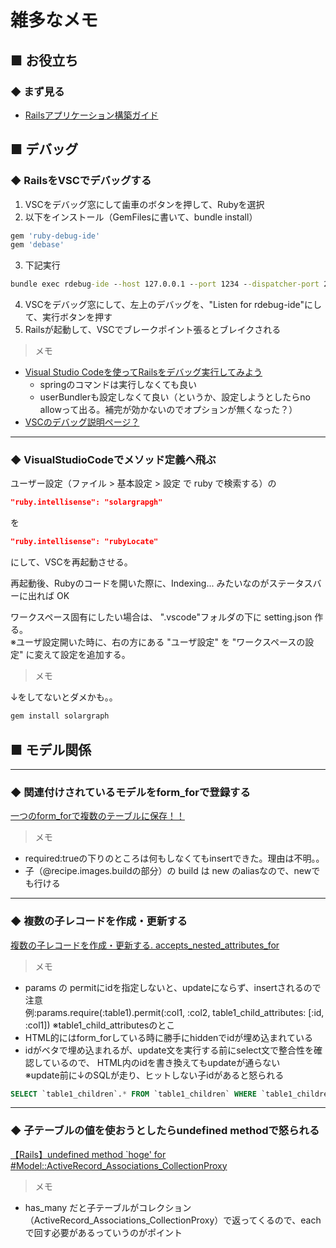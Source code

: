 # 雑多なメモ

## ■ お役立ち

### ◆ まず見る

* [Railsアプリケーション構築ガイド](https://rails.densan-labs.net/index.html)

## ■ デバッグ

### ◆ RailsをVSCでデバッグする

1. VSCをデバッグ窓にして歯車のボタンを押して、Rubyを選択
2. 以下をインストール（GemFilesに書いて、bundle install）

```ruby
gem 'ruby-debug-ide'
gem 'debase'
```

3. 下記実行

```cmd
bundle exec rdebug-ide --host 127.0.0.1 --port 1234 --dispatcher-port 26162 -- bin/rails s
```

4. VSCをデバッグ窓にして、左上のデバッグを、"Listen for rdebug-ide"にして、実行ボタンを押す
5. Railsが起動して、VSCでブレークポイント張るとブレイクされる

> メモ

* [Visual Studio Codeを使ってRailsをデバッグ実行してみよう](https://qiita.com/chimame/items/56e48ab3145312ff1786)
  * springのコマンドは実行しなくても良い
  * userBundlerも設定しなくて良い（というか、設定しようとしたらno allowって出る。補完が効かないのでオプションが無くなった？）
* [VSCのデバッグ説明ページ？](https://vscode-doc-jp.github.io/docs/userguide/debugging.html)

----

### ◆ VisualStudioCodeでメソッド定義へ飛ぶ

ユーザー設定（ファイル > 基本設定 > 設定 で ruby で検索する）の  

```json
"ruby.intellisense": "solargrapgh"  
```

を

```json
"ruby.intellisense": "rubyLocate"  
```

にして、VSCを再起動させる。  

再起動後、Rubyのコードを開いた際に、Indexing... みたいなのがステータスバーに出れば
OK  
  
ワークスペース固有にしたい場合は、 ".vscode"フォルダの下に setting.json 作る。  
※ユーザ設定開いた時に、右の方にある "ユーザ設定" を "ワークスペースの設定" に変えて設定を追加する。  

> メモ  

↓をしてないとダメかも。。

```ruby
gem install solargraph
```

## ■ モデル関係

----

### ◆ 関連付けされているモデルをform_forで登録する

[一つのform_forで複数のテーブルに保存！！](https://qiita.com/shinichiro81/items/4edb8af4a64991897d5a)

> メモ
* required:trueの下りのところは何もしなくてもinsertできた。理由は不明。。
* 子（@recipe.images.buildの部分）の build は new のaliasなので、newでも行ける

----

### ◆ 複数の子レコードを作成・更新する

[複数の子レコードを作成・更新する. accepts_nested_attributes_for](https://qiita.com/hmuronaka/items/818c421dc632e3efb7a6)

> メモ
* params の permitにidを指定しないと、updateにならず、insertされるので注意  
例:params.require(:table1).permit(:col1, :col2, table1_child_attributes: [:id, :col1]) ※table1_child_attributesのとこ
* HTML的にはform_forしている時に勝手にhiddenでidが埋め込まれている  
* idがベタで埋め込まれるが、update文を実行する前にselect文で整合性を確認しているので、
HTML内のidを書き換えてもupdateが通らない  
※update前に↓のSQLが走り、ヒットしない子idがあると怒られる

```sql
SELECT `table1_children`.* FROM `table1_children` WHERE `table1_children`.`table1_id` = 27 AND `table1_children`.`id` IN (16, 17)
```

----

### ◆ 子テーブルの値を使おうとしたらundefined methodで怒られる

[【Rails】undefined method `hoge' for #<Model::ActiveRecord_Associations_CollectionProxy>](https://qiita.com/Hassan/items/94d79bcae2ba033bc829)

> メモ
* has_many だと子テーブルがコレクション（ActiveRecord_Associations_CollectionProxy）で返ってくるので、each で回す必要があるっていうのがポイント

